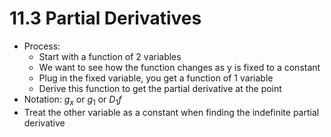 # 11.3 Partial Derivatives
* Process:
  * Start with a function of 2 variables
  * We want to see how the function changes as y is fixed to a constant
  * Plug in the fixed variable, you get a function of 1 variable
  * Derive this function to get the partial derivative at the point
* Notation: $g_x$ or $g_1$ or $D_1f$
* Treat the other variable as a constant when finding the indefinite partial derivative
